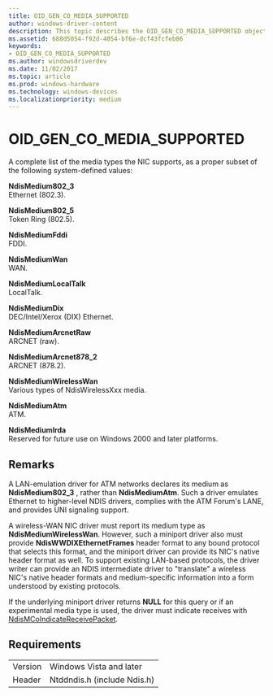 ```yaml
---
title: OID_GEN_CO_MEDIA_SUPPORTED
author: windows-driver-content
description: This topic describes the OID_GEN_CO_MEDIA_SUPPORTED object identifier (OID).
ms.assetid: 688d5054-f92d-4054-bf6e-dcf43fcfeb06
keywords:
- OID_GEN_CO_MEDIA_SUPPORTED
ms.author: windowsdriverdev
ms.date: 11/02/2017
ms.topic: article
ms.prod: windows-hardware
ms.technology: windows-devices
ms.localizationpriority: medium
---
```


# OID_GEN_CO_MEDIA_SUPPORTED

A complete list of the media types the NIC supports, as a proper subset of the following system-defined values:

**NdisMedium802_3**  
Ethernet (802.3).

**NdisMedium802_5**  
Token Ring (802.5).

**NdisMediumFddi**  
FDDI.

**NdisMediumWan**  
WAN.

**NdisMediumLocalTalk**  
LocalTalk.

**NdisMediumDix**  
DEC/Intel/Xerox (DIX) Ethernet.

**NdisMediumArcnetRaw**  
ARCNET (raw).

**NdisMediumArcnet878_2**  
ARCNET (878.2).

**NdisMediumWirelessWan**  
Various types of NdisWirelessXxx media.

**NdisMediumAtm**  
ATM.

**NdisMediumIrda**  
Reserved for future use on Windows 2000 and later platforms.

## Remarks

A LAN-emulation driver for ATM networks declares its medium as **NdisMedium802_3** , rather than **NdisMediumAtm**. Such a driver emulates Ethernet to higher-level NDIS drivers, complies with the ATM Forum's LANE, and provides UNI signaling support.

A wireless-WAN NIC driver must report its medium type as **NdisMediumWirelessWan**. However, such a miniport driver also must provide **NdisWWDIXEthernetFrames** header format to any bound protocol that selects this format, and the miniport driver can provide its NIC's native header format as well. To support existing LAN-based protocols, the driver writer can provide an NDIS intermediate driver to "translate" a wireless NIC's native header formats and medium-specific information into a form understood by existing protocols.

If the underlying miniport driver returns **NULL** for this query or if an experimental media type is used, the driver must indicate receives with [NdisMCoIndicateReceivePacket](https://msdn.microsoft.com/library/windows/hardware/ff553455).


## Requirements

| | |
| --- | --- |
| Version | Windows Vista and later |
| Header | Ntddndis.h (include Ndis.h) |

